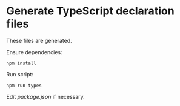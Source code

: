 # Generate TypeScript declaration files

These files are generated.

Ensure dependencies:

    npm install

Run script:

    npm run types

Edit _package.json_ if necessary.
